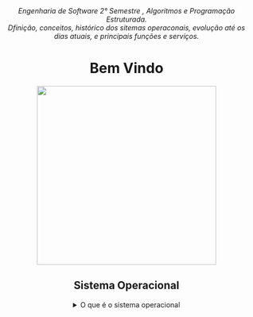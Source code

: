 <div align="center">
<i align="center" >Engenharia de Software 2° Semestre , Algoritmos e Programação Estruturada.</i> <br>
<i align="center" >Dfinição, conceitos, histórico dos sitemas operaconais, evolução até os dias atuais,  e principais funções e serviços.</i> 

<h1 align="center">Bem Vindo</h1>
<div align="center">
<img width="360px"src="https://wallpaperaccess.com/full/4910986.jpg" />
</div>

##
##
##
  
  <h2> Sistema Operacional </h2>
<details>
<summary> O que é o sistema operacional </summary><br><b>
É um software que gerencia todas as partes do computador. <br>
Sabemos que o computador apenas entende a linguagem Binaria (0 e 1) <br>
dessa forma, as ações que fazemos são repassadas para a maquina em 0 e 1 <br>
e quem gerencia isso é o Sistema Operacional.
</b></details>

 
  


  
  
  
  
  

